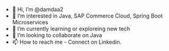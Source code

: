 - 👋 Hi, I’m @damdaa2
- 👀 I’m interested in Java, SAP Commerce Cloud, Spring Boot Microservices
- 🌱 I’m currently learning or exploreing new tech
- 💞️ I’m looking to collaborate on Java 
- 📫 How to reach me - Connect on Linkedin.

<!---
damdaa2/damdaa2 is a ✨ special ✨ repository because its `README.md` (this file) appears on your GitHub profile.
You can click the Preview link to take a look at your changes.
--->
